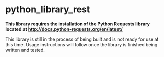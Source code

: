 # python_library_rest

__This library requires the installation of the Python Requests library located at http://docs.python-requests.org/en/latest/__

This library is still in the process of being built and is not ready for use at this time. Usage instructions will follow once the library is finished being written and tested.
